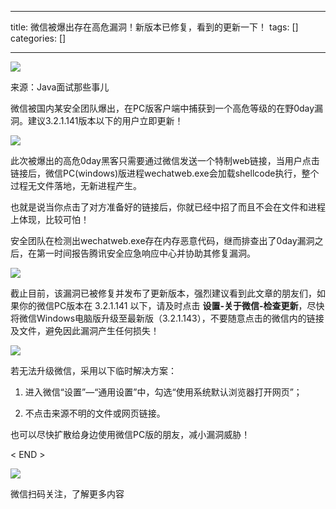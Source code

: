 
--- 
title:  微信被爆出存在高危漏洞！新版本已修复，看到的更新一下！ 
tags: []
categories: [] 

---
<img src="https://img-blog.csdnimg.cn/img_convert/66e858996528f160ca5bb5f3a1e85cc9.png">

>  
  来源：Java面试那些事儿 
 

微信被国内某安全团队爆出，在PC版客户端中捕获到一个高危等级的在野0day漏洞。建议3.2.1.141版本以下的用户立即更新！

<img src="https://img-blog.csdnimg.cn/img_convert/ed45165cd82ff1eb827844c2e360cc1f.png">

此次被爆出的高危0day黑客只需要通过微信发送一个特制web链接，当用户点击链接后，微信PC(windows)版进程wechatweb.exe会加载shellcode执行，整个过程无文件落地，无新进程产生。

也就是说当你点击了对方准备好的链接后，你就已经中招了而且不会在文件和进程上体现，比较可怕！

安全团队在检测出wechatweb.exe存在内存恶意代码，继而排查出了0day漏洞之后，在第一时间报告腾讯安全应急响应中心并协助其修复漏洞。

<img src="https://img-blog.csdnimg.cn/img_convert/cffab6013f1a4005e8406f5fb253338c.png">

截止目前，该漏洞已被修复并发布了更新版本，强烈建议看到此文章的朋友们，如果你的微信PC版本在 3.2.1.141 以下，请及时点击 **设置-关于微信-检查更新**，尽快将微信Windows电脑版升级至最新版（3.2.1.143），不要随意点击的微信内的链接及文件，避免因此漏洞产生任何损失！

<img src="https://img-blog.csdnimg.cn/img_convert/29623dad0165d4fa709cd63425155626.png">

若无法升级微信，采用以下临时解决方案：

1. 进入微信“设置”—“通用设置”中，勾选“使用系统默认浏览器打开网页”；

2. 不点击来源不明的文件或网页链接。

也可以尽快扩散给身边使用微信PC版的朋友，减小漏洞威胁！

&lt; END &gt;

<img src="https://img-blog.csdnimg.cn/img_convert/44c5f1ddccb4a1ab7243e626a428fb68.gif">

微信扫码关注，了解更多内容
